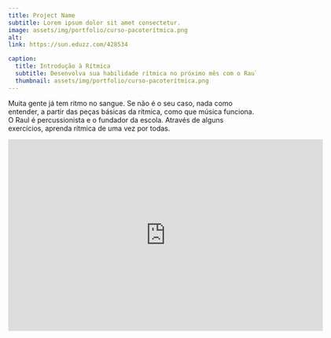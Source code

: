 ```yaml
---
title: Project Name
subtitle: Lorem ipsum dolor sit amet consectetur.
image: assets/img/portfolio/curso-pacoterítmica.png
alt: 
link: https://sun.eduzz.com/428534

caption:
  title: Introdução à Rítmica
  subtitle: Desenvolva sua habilidade rítmica no próximo mês com o Raul. 4 aulas e alguns exercícios mão na roda!
  thumbnail: assets/img/portfolio/curso-pacoterítmica.png
---
```

Muita gente já tem ritmo no sangue. Se não é o seu caso, nada como entender, a partir das peças básicas da rítmica, como que música funciona. O Raul é percussionista e o fundador da escola. Através de alguns exercícios, aprenda rítmica de uma vez por todas.
<iframe src="https://player.vimeo.com/video/205030881" width="640" height="390" frameborder="0" allow="autoplay; fullscreen" allowfullscreen></iframe>
